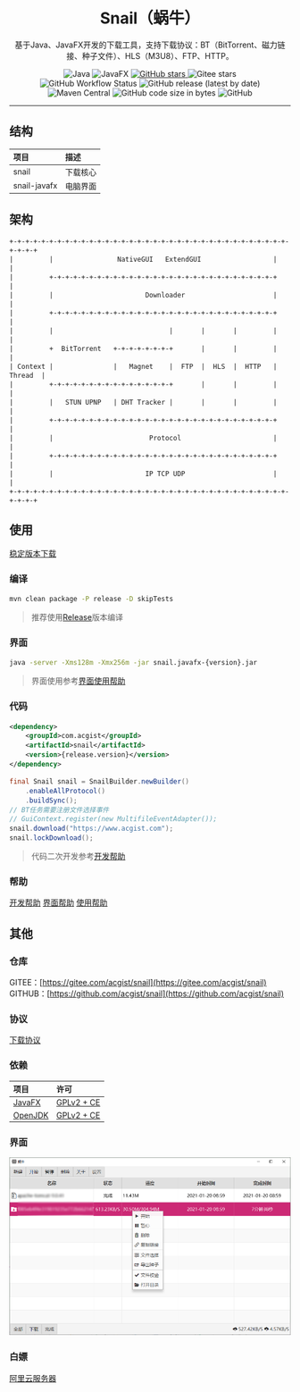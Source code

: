 <h1 align="center">Snail（蜗牛）</h1>

<p align="center">
基于Java、JavaFX开发的下载工具，支持下载协议：BT（BitTorrent、磁力链接、种子文件）、HLS（M3U8）、FTP、HTTP。
</p>

<p align="center">
	<img alt="Java" src="https://img.shields.io/badge/dynamic/xml?style=flat-square&label=Java&color=blueviolet&url=https://raw.githubusercontent.com/acgist/snail/master/pom.xml&query=//*[local-name()='java.version']&cacheSeconds=3600" />
	<img alt="JavaFX" src="https://img.shields.io/badge/dynamic/xml?style=flat-square&label=JavaFX&color=blueviolet&url=https://raw.githubusercontent.com/acgist/snail/master/pom.xml&query=//*[local-name()='javafx.version']&cacheSeconds=3600" />
	<a target="_blank" href="https://starchart.cc/acgist/snail">
		<img alt="GitHub stars" src="https://img.shields.io/github/stars/acgist/snail?style=flat-square&label=Github%20stars&color=crimson" />
	</a>
	<img alt="Gitee stars" src="https://img.shields.io/badge/dynamic/json?style=flat-square&label=Gitee%20stars&color=crimson&url=https://gitee.com/api/v5/repos/acgist/snail&query=$.stargazers_count&cacheSeconds=3600" />
	<br />
	<img alt="GitHub Workflow Status" src="https://img.shields.io/github/workflow/status/acgist/snail/build?style=flat-square" />
	<img alt="GitHub release (latest by date)" src="https://img.shields.io/github/v/release/acgist/snail?style=flat-square&color=orange" />
	<img alt="Maven Central" src="https://img.shields.io/maven-central/v/com.acgist/snail?style=flat-square&color=orange" />
	<img alt="GitHub code size in bytes" src="https://img.shields.io/github/languages/code-size/acgist/snail?style=flat-square&color=blue" />
	<img alt="GitHub" src="https://img.shields.io/github/license/acgist/snail?style=flat-square&color=blue" />
</p>

----

## 结构

|项目|描述|
|:--|:--|
|snail|下载核心|
|snail-javafx|电脑界面|

## 架构

```
+-+-+-+-+-+-+-+-+-+-+-+-+-+-+-+-+-+-+-+-+-+-+-+-+-+-+-+-+-+-+-+-+-+-+-+-+-+-+
|         |                NativeGUI   ExtendGUI                  |         |
|         +-+-+-+-+-+-+-+-+-+-+-+-+-+-+-+-+-+-+-+-+-+-+-+-+-+-+-+-+         |
|         |                       Downloader                      |         |
|         +-+-+-+-+-+-+-+-+-+-+-+-+-+-+-+-+-+-+-+-+-+-+-+-+-+-+-+-+         |
|         |                             |       |       |         |         |
|         +  BitTorrent   +-+-+-+-+-+-+-+       |       |         |         |
| Context |               |   Magnet    |  FTP  |  HLS  |  HTTP   | Thread  |
|         +-+-+-+-+-+-+-+-+-+-+-+-+-+-+-+       |       |         |         |
|         |   STUN UPNP   | DHT Tracker |       |       |         |         |
|         +-+-+-+-+-+-+-+-+-+-+-+-+-+-+-+-+-+-+-+-+-+-+-+-+-+-+-+-+         |
|         |                        Protocol                       |         |
|         +-+-+-+-+-+-+-+-+-+-+-+-+-+-+-+-+-+-+-+-+-+-+-+-+-+-+-+-+         |
|         |                       IP TCP UDP                      |         |
+-+-+-+-+-+-+-+-+-+-+-+-+-+-+-+-+-+-+-+-+-+-+-+-+-+-+-+-+-+-+-+-+-+-+-+-+-+-+
```

## 使用

[稳定版本下载](https://gitee.com/acgist/snail/attach_files)

### 编译

```bash
mvn clean package -P release -D skipTests
```

> 推荐使用[Release](https://gitee.com/acgist/snail/releases)版本编译

### 界面

```bash
java -server -Xms128m -Xmx256m -jar snail.javafx-{version}.jar
```

> 界面使用参考[界面使用帮助](./docs/GUI.md)

### 代码

```xml
<dependency>
	<groupId>com.acgist</groupId>
	<artifactId>snail</artifactId>
	<version>{release.version}</version>
</dependency>
```

```java
final Snail snail = SnailBuilder.newBuilder()
	.enableAllProtocol()
	.buildSync();
// BT任务需要注册文件选择事件
// GuiContext.register(new MultifileEventAdapter());
snail.download("https://www.acgist.com");
snail.lockDownload();
```

> 代码二次开发参考[开发帮助](./docs/API.md)

### 帮助

[开发帮助](./docs/API.md)
[界面帮助](./docs/GUI.md)
[使用帮助](./docs/HELP.md)

## 其他

### 仓库

GITEE：[https://gitee.com/acgist/snail](https://gitee.com/acgist/snail)<br />
GITHUB：[https://github.com/acgist/snail](https://github.com/acgist/snail)

### 协议

[下载协议](./docs/PROTOCOL.md)

### 依赖

|项目|许可|
|:--|:--|
|[JavaFX](https://wiki.openjdk.java.net/display/OpenJFX)|[GPLv2 + CE](https://openjdk.java.net/legal/gplv2+ce.html)|
|[OpenJDK](https://openjdk.java.net)|[GPLv2 + CE](https://openjdk.java.net/legal/gplv2+ce.html)|

### 界面

![蜗牛](./docs/gui/main.png "蜗牛")

### 白嫖

[阿里云服务器](https://www.acgist.com/collect/server)


